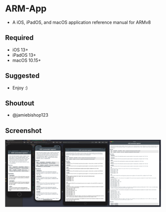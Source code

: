 # ARM-App
- A iOS, iPadOS, and macOS application reference manual for ARMv8

Required
----------
- iOS 13+
- iPadOS 13+
- macOS 10.15+

Suggested
----------
- Enjoy :)

Shoutout
----------
- ‪@jamiebishop123‬

Screenshot
----------
![All](all.png)
